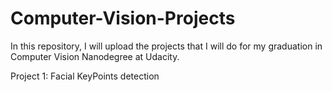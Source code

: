 # Computer-Vision-Projects

In this repository, I will upload the projects that I will do for my graduation in Computer Vision Nanodegree at Udacity.

Project 1: Facial KeyPoints detection 
